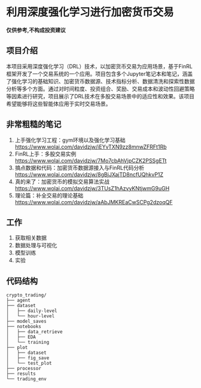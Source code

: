 

# 利用深度强化学习进行加密货币交易

**仅供参考,不构成投资建议**

## 项目介绍

本项目采用深度强化学习（DRL）技术，以加密货币交易为应用场景，基于FinRL框架开发了一个交易系统的一个应用。项目包含多个Jupyter笔记本和笔记，涵盖了强化学习的基础知识、加密货币数据源、技术指标分析、数据清洗和探索性数据分析等多个方面。通过对时间粒度、投资组合、奖励、交易成本和波动性回避策略等因素进行研究，项目展示了DRL技术在多股交易场景中的适应性和效果。该项目希望能够将这些智能体应用于实时交易场景。

## 非常粗糙的笔记

1. 上手强化学习工程：gym环境以及强化学习基础 https://www.wolai.com/davidzjw/iEYvTXN9zz8mnwZFRFt1Rb
2. FinRL上手：多股交易实例 https://www.wolai.com/davidzjw/7Mo7cbAhVjpCZK2PSSgETt
3. 搞点数据和代码：加密货币数据源接入与FinRL代码分析 https://www.wolai.com/davidzjw/8gBjJXajTD8ncfUQhkvP1Z
4. 真的来了：加密货币的模拟交易算法实战 https://www.wolai.com/davidzjw/3TUsZ1hAzvyKNtjwmG9uGH
5. 理论篇：补全交易的理论基础 https://www.wolai.com/davidzjw/aAbJMKREaCwSCPg2dzoqQF


## 工作

1. 获取相关数据
2. 数据处理与可视化
3. 模型训练
4. 实验
   
## 代码结构

``` 
crypto_trading/
├── agent
├── dataset
│   ├── daily-level
│   └── hour-level
├── model_saves
├── notebooks
│   ├── data_retrieve
│   ├── EDA
│   └── training
├── plot
│   ├── dataset
│   ├── fig_save
│   └── test_plot
├── processor
├── results
└── trading_env
```
